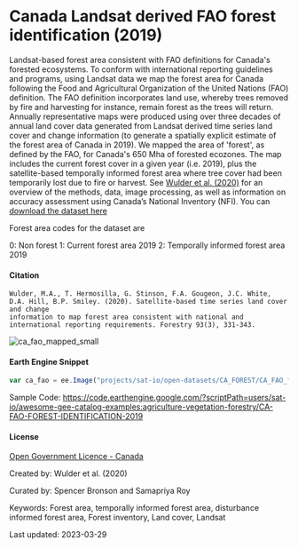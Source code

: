 # Canada Landsat derived FAO forest identification (2019)

Landsat-based forest area consistent with FAO definitions for Canada's forested ecosystems. To conform with international reporting guidelines and programs, using Landsat data we map the forest area for Canada following the Food and Agricultural Organization of the United Nations (FAO) definition. The FAO definition incorporates land use, whereby trees removed by fire and harvesting for instance, remain forest as the trees will return. Annually representative maps were produced using over three decades of annual land cover data generated from Landsat derived time series land cover and change information (to generate a spatially explicit estimate of the forest area of Canada in 2019). We mapped the area of 'forest', as defined by the FAO, for Canada's 650 Mha of forested ecozones. The map includes the current forest cover in a given year (i.e. 2019), plus the satellite-based temporally informed forest area where tree cover had been temporarily lost due to fire or harvest. See [Wulder et al. (2020)](https://doi.org/10.1093/forestry/cpaa006) for an overview of the methods, data, image processing, as well as information on accuracy assessment using Canada’s National Inventory (NFI). You can [download the dataset here](https://opendata.nfis.org/downloads/forest_change/CA_FAO_forest_2019.zip)

Forest area codes for the dataset are

0: Non forest
1: Current forest area 2019
2: Temporally informed forest area 2019

#### Citation

```
Wulder, M.A., T. Hermosilla, G. Stinson, F.A. Gougeon, J.C. White, D.A. Hill, B.P. Smiley. (2020). Satellite-based time series land cover and change
information to map forest area consistent with national and international reporting requirements. Forestry 93(3), 331-343.
```

![ca_fao_mapped_small](https://github.com/samapriya/awesome-gee-community-datasets/assets/6677629/ef0e63bf-3a55-4f57-bc71-91a93ff7dbfb)

#### Earth Engine Snippet

```js
var ca_fao = ee.Image("projects/sat-io/open-datasets/CA_FOREST/CA_FAO_forest_2019");
```

Sample Code: https://code.earthengine.google.com/?scriptPath=users/sat-io/awesome-gee-catalog-examples:agriculture-vegetation-forestry/CA-FAO-FOREST-IDENTIFICATION-2019

#### License
[Open Government Licence - Canada](http://open.canada.ca/en/open-government-licence-canada)

Created by: Wulder et al. (2020)

Curated by: Spencer Bronson and Samapriya Roy

Keywords: Forest area, temporally informed forest area, disturbance informed forest area, Forest inventory, Land cover, Landsat

Last updated: 2023-03-29

